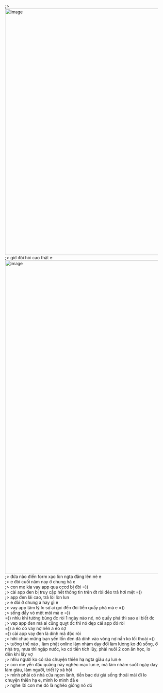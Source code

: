 ;> <img width="1044" height="809" alt="image" src="https://github.com/user-attachments/assets/4063af37-3474-4342-b7ed-79bed4b65472" /><br>
;> giờ đòi hỏi cao thật e<br>
<img width="988" height="1030" alt="image" src="https://github.com/user-attachments/assets/4578e191-73d2-417e-b33d-e352fc0d6942" /><br>
;> đứa nào điền form xạo lòn ngta đăng lên nè e<br>
;> e đòi cuối năm nay ở chung hả e<br>
;> con mẹ kia vay app qua cccd bị đòi =))<br>
;> cài app đen bị truy cập hết thông tin trên đt ròi đéo trả hơi mệt =))<br>
;> app đen lãi cao, trả lòi lòn lun<br>
;> e đòi ở chung a hay gì e<br>
;> vay app tâm lý lo sợ ai gọi đến đòi tiền quấy phá mà e =))<br>
;> sống dầy vò mệt mỏi mà e =))<br>
=)) nhìu khi tường bùng đc ròi 1 ngày nào nó, nó quấy phá thì sao ai biết đc <br>
;> vap app đen mà ai cũng quỵt đc thì nó dẹp cái app đó ròi<br>
=)) a éo có vay nợ nên a éo sợ<br>
=)) cài app vay đen là dính mã độc ròi<br>
;> hihi chúc mừng bạn yến lồn đen đã dính vào vòng nợ nần ko lối thoái =))<br>
;> tưởng thế nào , làm phật online lảm nhảm dạy đời làm lương ko đủ sống, ở nhà trọ, mưa thì ngập nước, ko có tiền tích lũy, phải nuôi 2 con ăn học, lo đến khi lấy vợ<br>
;> nhìu người ko có rào chuyện thiên hạ ngta giàu sụ lun e<br>
;> con mẹ yến đầu quăng này nghèo mạc lun e, mà lảm nhảm suốt ngày dạy làm giàu, làm người, triết lý xã hội<br>
;> mình phải có nhà cửa ngon lành, tiền bạc dư giả sống thoải mái đi lo chuyện thiên hạ e, mình lo mình đã e<br>
;> nghe lời con mẹ đó là nghèo giống nó đó
